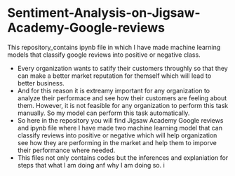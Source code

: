 # Sentiment-Analysis-on-Jigsaw-Academy-Google-reviews
This repository_contains ipynb file in which I have made machine learning models that classify google reviews into positive or negative class.
- Every organization wants to satify their customers throughly so that they can make a better market reputation for themself which will lead to better business.
- And for this reason it is extreamy important for any organization to analyze their performace and see how their customers are feeling about them.
However, it is not feasible for any organization to perform this task manually. So my model can perform this task automatically.
- So here in the repository you will find Jigsaw Academy Google reviews and ipynb file where I have made two machine learning model that can classify reviews into positive or negative which will help organization see how they are performing in the market and help them to imporve their performance where needed.
- This files not only contains codes but the inferences and explaniation for steps that what I am doing anf why I am doing so.
i
